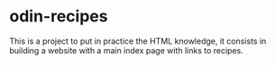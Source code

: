 # odin-recipes
This is a project to put in practice the HTML knowledge, it consists in building a website with a main index page with links to recipes.